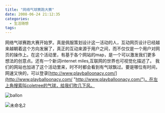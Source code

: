 ```yaml
---
title: "网络气球赛跑大赛"
date: 2008-06-24 21:12:35
categories:
  - 生活随想
tags:
---
```


网络气球赛跑大赛开始罗。真是佩服策划设计这一活动的人，互动网页设计已经越来越朝着这个方向发展了，真正的互动来源于用户之间，而不仅仅是一个用户对网页的操作上。在这个活动里，有基于各个网站的map，是一个可以激发我们更多想法的创意点。还有一个新词internet miles,互联网的世界也可视觉化描述了。 我们的网站也加进了这个活动里来，时不时都会看到有气球飘过。要是哪位有时间，网速又快的，可以登录[http://www.playballoonacy.com/](http://www.playballoonacy.com/ "http://www.playballoonacy.com/")，在左上角搜索叫coletree的气球，给我们吹几下风。 

![ballon](../../../images/2008/ballon-thumb.jpg)

![未命名2](../../../images/2008/2-thumb1.jpg)